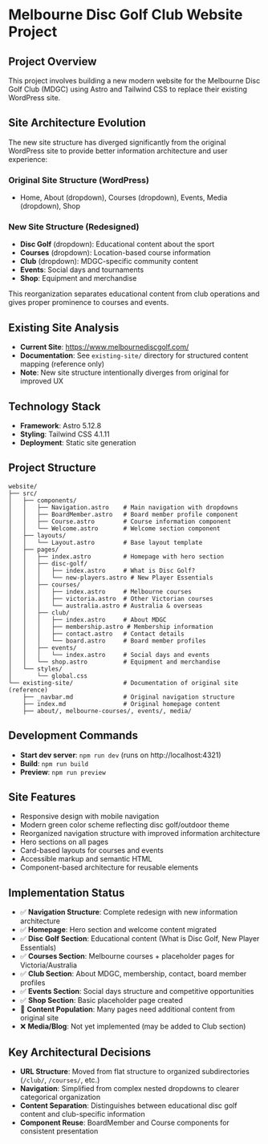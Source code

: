# Melbourne Disc Golf Club Website Project

## Project Overview
This project involves building a new modern website for the Melbourne Disc Golf Club (MDGC) using Astro and Tailwind CSS to replace their existing WordPress site.

## Site Architecture Evolution
The new site structure has diverged significantly from the original WordPress site to provide better information architecture and user experience:

### Original Site Structure (WordPress)
- Home, About (dropdown), Courses (dropdown), Events, Media (dropdown), Shop

### New Site Structure (Redesigned)
- **Disc Golf** (dropdown): Educational content about the sport
- **Courses** (dropdown): Location-based course information  
- **Club** (dropdown): MDGC-specific community content
- **Events**: Social days and tournaments
- **Shop**: Equipment and merchandise

This reorganization separates educational content from club operations and gives proper prominence to courses and events.

## Existing Site Analysis
- **Current Site**: https://www.melbournediscgolf.com/
- **Documentation**: See `existing-site/` directory for structured content mapping (reference only)
- **Note**: New site structure intentionally diverges from original for improved UX

## Technology Stack
- **Framework**: Astro 5.12.8
- **Styling**: Tailwind CSS 4.1.11
- **Deployment**: Static site generation

## Project Structure
```
website/
├── src/
│   ├── components/
│   │   ├── Navigation.astro    # Main navigation with dropdowns
│   │   ├── BoardMember.astro   # Board member profile component
│   │   ├── Course.astro        # Course information component
│   │   └── Welcome.astro       # Welcome section component
│   ├── layouts/
│   │   └── Layout.astro        # Base layout template
│   ├── pages/
│   │   ├── index.astro         # Homepage with hero section
│   │   ├── disc-golf/
│   │   │   ├── index.astro     # What is Disc Golf?
│   │   │   └── new-players.astro # New Player Essentials
│   │   ├── courses/
│   │   │   ├── index.astro     # Melbourne courses
│   │   │   ├── victoria.astro  # Other Victorian courses
│   │   │   └── australia.astro # Australia & overseas
│   │   ├── club/
│   │   │   ├── index.astro     # About MDGC
│   │   │   ├── membership.astro # Membership information
│   │   │   ├── contact.astro   # Contact details
│   │   │   └── board.astro     # Board member profiles
│   │   ├── events/
│   │   │   └── index.astro     # Social days and events
│   │   └── shop.astro          # Equipment and merchandise
│   └── styles/
│       └── global.css
└── existing-site/              # Documentation of original site (reference)
    ├── _navbar.md              # Original navigation structure
    ├── index.md                # Original homepage content
    ├── about/, melbourne-courses/, events/, media/
```

## Development Commands
- **Start dev server**: `npm run dev` (runs on http://localhost:4321)
- **Build**: `npm run build`
- **Preview**: `npm run preview`

## Site Features
- Responsive design with mobile navigation
- Modern green color scheme reflecting disc golf/outdoor theme
- Reorganized navigation structure with improved information architecture
- Hero sections on all pages
- Card-based layouts for courses and events
- Accessible markup and semantic HTML
- Component-based architecture for reusable elements

## Implementation Status
- ✅ **Navigation Structure**: Complete redesign with new information architecture
- ✅ **Homepage**: Hero section and welcome content migrated
- ✅ **Disc Golf Section**: Educational content (What is Disc Golf, New Player Essentials)
- ✅ **Courses Section**: Melbourne courses + placeholder pages for Victoria/Australia
- ✅ **Club Section**: About MDGC, membership, contact, board member profiles
- ✅ **Events Section**: Social days structure and competitive opportunities
- ✅ **Shop Section**: Basic placeholder page created
- 🔄 **Content Population**: Many pages need additional content from original site
- ❌ **Media/Blog**: Not yet implemented (may be added to Club section)

## Key Architectural Decisions
- **URL Structure**: Moved from flat structure to organized subdirectories (`/club/`, `/courses/`, etc.)
- **Navigation**: Simplified from complex nested dropdowns to clearer categorical organization
- **Content Separation**: Distinguishes between educational disc golf content and club-specific information
- **Component Reuse**: BoardMember and Course components for consistent presentation
